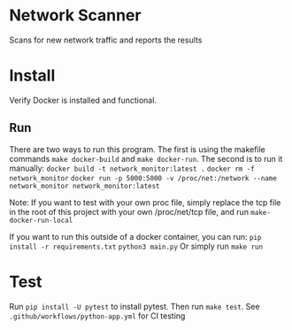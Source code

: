 # Network Scanner
Scans for new network traffic and reports the results

# Install
Verify Docker is installed and functional.

## Run
There are two ways to run this program. The first is using the makefile commands `make docker-build` and `make docker-run`. The second is to run it manually:
`docker build -t network_monitor:latest .`
`docker rm -f network_monitor`
`docker run -p 5000:5000 -v /proc/net:/network --name network_monitor network_monitor:latest`

Note: If you want to test with your own proc file, simply replace the tcp file in the root of this project with your own /proc/net/tcp file, and run `make-docker-run-local`

If you want to run this outside of a docker container, you can run:
`pip install -r requirements.txt`
`python3 main.py`
Or simply run `make run`

# Test
Run `pip install -U pytest` to install pytest. Then run `make test`.
See `.github/workflows/python-app.yml` for CI testing
